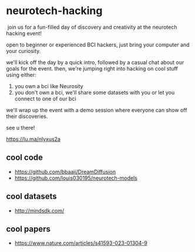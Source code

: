 # neurotech-hacking
​​
join us for a fun-filled day of discovery and creativity at the neurotech hacking event!

​​open to beginner or experienced BCI hackers, just bring your computer and your curiosity.

​​we'll kick off the day by a quick intro, followed by a casual chat about our goals for the event. then, we're jumping right into hacking on cool stuff using either:

1. ​you own a bci like Neurosity
2. ​you don't own a bci, we'll share some datasets with you or let you connect to one of our bci

​we'll wrap up the event with a demo session where everyone can show off their discoveries.

​​see u there!

https://lu.ma/nlyxus2a

## cool code

- https://github.com/bbaaii/DreamDiffusion
- https://github.com/louis030195/neurotech-models

## cool datasets 

- http://mindsdk.com/

## cool papers 

- https://www.nature.com/articles/s41593-023-01304-9

